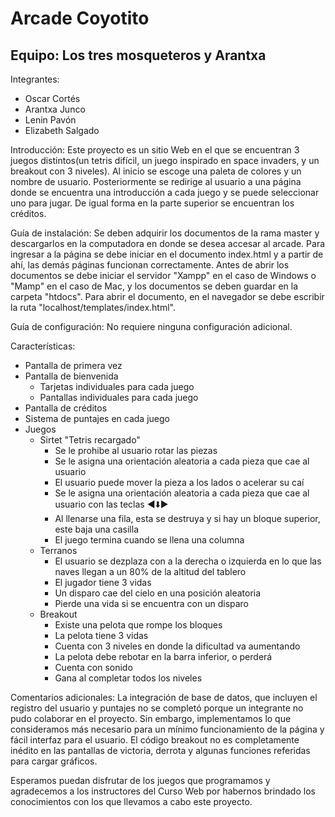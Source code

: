 # Arcade Coyotito

<h2>Equipo: Los tres mosqueteros y Arantxa</h2>

Integrantes:
- Oscar Cortés
- Arantxa Junco
- Lenin Pavón
- Elizabeth Salgado

Introducción:
Este proyecto es un sitio Web en el que se encuentran 3 juegos distintos(un tetris difícil, un juego inspirado en space invaders, y un breakout con 3 niveles). Al inicio se escoge una paleta de colores y un nombre de usuario. Posteriormente se redirige al usuario a una página donde se encuentra una introducción a cada juego y se puede seleccionar uno para jugar. De igual forma en la parte superior se encuentran los créditos.

Guía de instalación:
Se deben adquirir los documentos de la rama master y descargarlos en la computadora en donde se desea accesar al arcade.
Para ingresar a la página se debe iniciar en el documento index.html y a partir de ahí, las demás páginas funcionan correctamente.
Antes de abrir los documentos se debe iniciar el servidor "Xampp" en el caso de Windows o "Mamp" en el caso de Mac, y los documentos se deben guardar en la carpeta "htdocs".
Para abrir el documento, en el navegador se debe escribir la ruta "localhost/templates/index.html".

Guía de configuración:
No requiere ninguna configuración adicional.

Características:
- Pantalla de primera vez
- Pantalla de bienvenida
  - Tarjetas individuales para cada juego
  - Pantallas individuales para cada juego
- Pantalla de créditos
- Sistema de puntajes en cada juego
- Juegos
  - Sirtet "Tetris recargado"
    - Se le prohibe al usuario rotar las piezas
    - Se le asigna una orientación aleatoria a cada pieza que cae al usuario
    - El usuario puede mover la pieza a los lados o acelerar su caí
    - Se le asigna una orientación aleatoria a cada pieza que cae al usuario con las teclas :arrow_backward::arrow_down::arrow_forward:
    - Al llenarse una fila, esta se destruya y si hay un bloque superior, este baja una casilla
    - El juego termina cuando se llena una columna
  - Terranos 
    - El usuario se dezplaza con  a la derecha o izquierda en lo que las naves llegan a un 80% de la altitud del tablero
    - El jugador tiene 3 vidas
    - Un disparo cae del cielo en una posición aleatoria 
    - Pierde una vida si se encuentra con un disparo
  - Breakout
    - Existe una pelota que rompe los bloques
    - La pelota tiene 3 vidas
    - Cuenta con 3 niveles en donde la dificultad va aumentando
    - La pelota debe rebotar en la barra inferior, o perderá
    - Cuenta con sonido
    - Gana al completar todos los niveles
    
Comentarios adicionales:
La integración de base de datos, que incluyen el registro del usuario y puntajes no se completó porque un integrante no pudo colaborar en el proyecto. Sin embargo, implementamos lo que consideramos más necesario para un mínimo funcionamiento de la página y fácil interfaz para el usuario.
El código breakout no es completamente inédito en las pantallas de victoria, derrota y algunas funciones referidas para cargar gráficos.

Esperamos puedan disfrutar de los juegos que programamos y  agradecemos a los instructores del Curso Web por habernos brindado los conocimientos con los que llevamos a cabo este proyecto.
  
